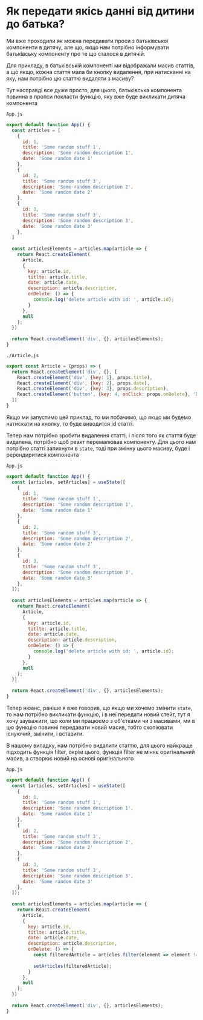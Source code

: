 # Як передати якісь данні від дитини до батька?

Ми вже проходили як можна передавати проси з батьківської компоненти в дитячу, але що, якщо нам потрібно інформувати батьківську компоненту про те що сталося в дитячій.

Для прикладу, в батьківській компоненті ми відображали масив статтів, а що якщо, кожна стаття мала би кнопку видалення, при натисканні на яку, нам потрібно цю статтю видаляти з масиву? 

Тут насправді все дуже просто, для цього, батьківська компонента повинна в пропси покласти функцію, яку вже буде викликати дитяча компонента

`App.js`
```js
export default function App() {
  const articles = [
    {
      id: 1,
      title: 'Some random stuff 1',
      description: 'Some random description 1',
      date: 'Some random date 1'
    },
    {
      id: 2,
      title: 'Some random stuff 3',
      description: 'Some random description 2',
      date: 'Some random date 2'
    },
    {
      id: 3,
      title: 'Some random stuff 3',
      description: 'Some random description 3',
      date: 'Some random date 3'
    },
  ]
  
  const articlesElements = articles.map(article => {
    return React.createElement(
      Article,
      { 
        key: article.id,
        titlte: article.title,
        date: article.date,
        description: article.description,
        onDelete: () => {
          console.log('delete article with id: ', article.id);
        }
      },
      null
    );
  })
  
  return React.createElement('div', {}, articlesElements);
}
```

`./Article.js`
```jsx
export const Article = (props) => {
  return React.createElement('div', {}, [
    React.createElement('div', {key: 1}, props.title),
    React.createElement('div', {key: 2}, props.date),
    React.createElement('div', {key: 3}, props.description),
    React.createElement('button', {key: 4, onClick: props.onDelete}, 'Delete'),
  ])
}
```

Якщо ми запустимо цей приклад, то ми побачимо, що якщо ми будемо натискати на кнопку, то буде виводится id статті.

Тепер нам потрібно зробити видалення статті, і після того як стаття буде видалена, потрібно щоб реакт перемалював компоненту. Для цього нам потрібно статті запихнути в `state`, тоді при змінну цього масиву, буде і ререндиритися компонента

`App.js`
```js
export default function App() {
  const [articles, setArticles] = useState([
    {
      id: 1,
      title: 'Some random stuff 1',
      description: 'Some random description 1',
      date: 'Some random date 1'
    },
    {
      id: 2,
      title: 'Some random stuff 3',
      description: 'Some random description 2',
      date: 'Some random date 2'
    },
    {
      id: 3,
      title: 'Some random stuff 3',
      description: 'Some random description 3',
      date: 'Some random date 3'
    },
  ]);
  
  const articlesElements = articles.map(article => {
    return React.createElement(
      Article,
      { 
        key: article.id,
        titlte: article.title,
        date: article.date,
        description: article.description,
        onDelete: () => {
          console.log('delete article with id: ', article.id);
        }
      },
      null
    );
  })
  
  return React.createElement('div', {}, articlesElements);
}
```

Тепер нюанс, раніше я вже говорив, що якщо ми хочемо змінити `state`, то нам потрібно викликати функцію, і в неї передати новий стейт, тут я хочу зауважити, що коли ми працюємо з об'єтками чи з масивами, ми в цю функцію повинні передавати новий масив, тобто скопіювати існуючий, змінити, і вставити.

В нашому випадку, нам потрібно видалити статтю, для цього найкраще підходить функція filter, окрім цього, функція filter не міняє оригінальний масив, а створює новий на основі оригінального

`App.js`
```js
export default function App() {
  const [articles, setArticles] = useState([
    {
      id: 1,
      title: 'Some random stuff 1',
      description: 'Some random description 1',
      date: 'Some random date 1'
    },
    {
      id: 2,
      title: 'Some random stuff 3',
      description: 'Some random description 2',
      date: 'Some random date 2'
    },
    {
      id: 3,
      title: 'Some random stuff 3',
      description: 'Some random description 3',
      date: 'Some random date 3'
    },
  ]);
  
  const articlesElements = articles.map(article => {
    return React.createElement(
      Article,
      { 
        key: article.id,
        titlte: article.title,
        date: article.date,
        description: article.description,
        onDelete: () => {
          const filteredArticle = articles.filter(element => element !== article.id)
          
          setArticles(filteredArticle);
        }
      },
      null
    );
  })
  
  return React.createElement('div', {}, articlesElements);
}
```
